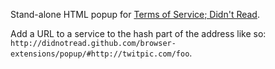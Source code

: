 Stand-alone HTML popup for [Terms of Service; Didn't Read](http://tos-dr.info).

Add a URL to a service to the hash part of the address like so: `http://didnotread.github.com/browser-extensions/popup/#http://twitpic.com/foo`.
